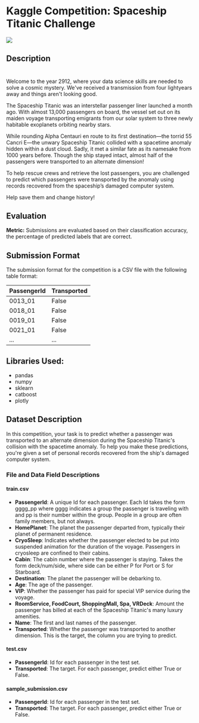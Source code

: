 #
# Kaggle Competition: Spaceship Titanic Challenge

![](https://storage.googleapis.com/kaggle-media/competitions/Spaceship%20Titanic/joel-filipe-QwoNAhbmLLo-unsplash.jpg)

## Description
#
Welcome to the year 2912, where your data science skills are needed to solve a cosmic mystery. We've received a transmission from four lightyears away and things aren't looking good.

The Spaceship Titanic was an interstellar passenger liner launched a month ago. With almost 13,000 passengers on board, the vessel set out on its maiden voyage transporting emigrants from our solar system to three newly habitable exoplanets orbiting nearby stars.

While rounding Alpha Centauri en route to its first destination—the torrid 55 Cancri E—the unwary Spaceship Titanic collided with a spacetime anomaly hidden within a dust cloud. Sadly, it met a similar fate as its namesake from 1000 years before. Though the ship stayed intact, almost half of the passengers were transported to an alternate dimension!

To help rescue crews and retrieve the lost passengers, you are challenged to predict which passengers were transported by the anomaly using records recovered from the spaceship’s damaged computer system.

Help save them and change history!

## Evaluation

**Metric:** Submissions are evaluated based on their classification accuracy, the percentage of predicted labels that are correct.

## Submission Format

The submission format for the competition is a CSV file with the following table format:

| PassengerId | Transported |
|-------------|-------------|
| 0013_01     | False       |
| 0018_01     | False       |
| 0019_01     | False       |
| 0021_01     | False       |
| ...         | ...         |

## Libraries Used:
* pandas
* numpy
* sklearn
* catboost
* plotly

## Dataset Description

In this competition, your task is to predict whether a passenger was transported to an alternate dimension during the Spaceship Titanic's collision with the spacetime anomaly. To help you make these predictions, you're given a set of personal records recovered from the ship's damaged computer system.

### File and Data Field Descriptions

#### train.csv

- **PassengerId**: A unique Id for each passenger. Each Id takes the form gggg_pp where gggg indicates a group the passenger is traveling with and pp is their number within the group. People in a group are often family members, but not always.
- **HomePlanet**: The planet the passenger departed from, typically their planet of permanent residence.
- **CryoSleep**: Indicates whether the passenger elected to be put into suspended animation for the duration of the voyage. Passengers in cryosleep are confined to their cabins.
- **Cabin**: The cabin number where the passenger is staying. Takes the form deck/num/side, where side can be either P for Port or S for Starboard.
- **Destination**: The planet the passenger will be debarking to.
- **Age**: The age of the passenger.
- **VIP**: Whether the passenger has paid for special VIP service during the voyage.
- **RoomService, FoodCourt, ShoppingMall, Spa, VRDeck**: Amount the passenger has billed at each of the Spaceship Titanic's many luxury amenities.
- **Name**: The first and last names of the passenger.
- **Transported**: Whether the passenger was transported to another dimension. This is the target, the column you are trying to predict.

#### test.csv

- **PassengerId**: Id for each passenger in the test set.
- **Transported**: The target. For each passenger, predict either True or False.

#### sample_submission.csv

- **PassengerId**: Id for each passenger in the test set.
- **Transported**: The target. For each passenger, predict either True or False.

